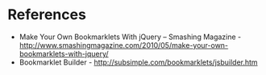 # References 
* Make Your Own Bookmarklets With jQuery – Smashing Magazine - http://www.smashingmagazine.com/2010/05/make-your-own-bookmarklets-with-jquery/
* Bookmarklet Builder - http://subsimple.com/bookmarklets/jsbuilder.htm



